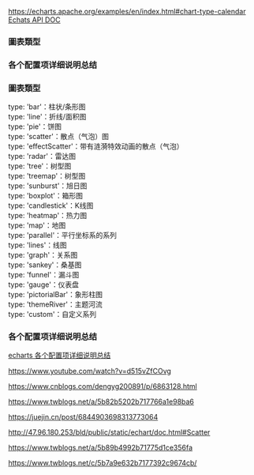 
https://echarts.apache.org/examples/en/index.html#chart-type-calendar  
[Echats API DOC](https://www.runoob.com/echarts/echarts-setup.html)  

### 圖表類型  
### 各个配置项详细说明总结  



### 圖表類型  
type: 'bar'：柱状/条形图  
type: 'line'：折线/面积图  
type: 'pie'：饼图  
type: 'scatter'：散点（气泡）图  
type: 'effectScatter'：带有涟漪特效动画的散点（气泡）  
type: 'radar'：雷达图  
type: 'tree'：树型图  
type: 'treemap'：树型图  
type: 'sunburst'：旭日图  
type: 'boxplot'：箱形图  
type: 'candlestick'：K线图  
type: 'heatmap'：热力图  
type: 'map'：地图  
type: 'parallel'：平行坐标系的系列  
type: 'lines'：线图  
type: 'graph'：关系图  
type: 'sankey'：桑基图  
type: 'funnel'：漏斗图  
type: 'gauge'：仪表盘  
type: 'pictorialBar'：象形柱图  
type: 'themeRiver'：主题河流  
type: 'custom'：自定义系列  


### 各个配置项详细说明总结  
[echarts 各个配置项详细说明总结](https://www.runoob.com/echarts/echarts-setup.html)  


https://www.youtube.com/watch?v=d515vZfCOvg



https://www.cnblogs.com/dengyg200891/p/6863128.html



https://www.twblogs.net/a/5b82b5202b717766a1e98ba6


https://juejin.cn/post/6844903698313773064


http://47.96.180.253/bld/public/static/echart/doc.html#Scatter


https://www.twblogs.net/a/5b89b4992b71775d1ce356fa

https://www.twblogs.net/c/5b7a9e632b7177392c9674cb/









